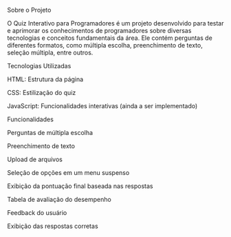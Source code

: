 Sobre o Projeto

O Quiz Interativo para Programadores é um projeto desenvolvido para testar e aprimorar os conhecimentos de programadores sobre diversas tecnologias e conceitos fundamentais da área. Ele contém perguntas de diferentes formatos, como múltipla escolha, preenchimento de texto, seleção múltipla, entre outros.

Tecnologias Utilizadas

HTML: Estrutura da página

CSS: Estilização do quiz

JavaScript: Funcionalidades interativas (ainda a ser implementado)

Funcionalidades

Perguntas de múltipla escolha

Preenchimento de texto

Upload de arquivos

Seleção de opções em um menu suspenso

Exibição da pontuação final baseada nas respostas

Tabela de avaliação do desempenho

Feedback do usuário

Exibição das respostas corretas


